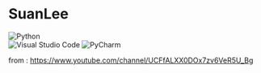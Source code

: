 # SuanLee
<img alt="Python" src ="https://img.shields.io/badge/Python-3776AB.svg?&style=for-the-badge&logo=Python&logoColor=white"/> \
<img alt="Visual Studio Code" src ="https://img.shields.io/badge/Visual Studio Code-007ACC.svg?&style=for-the-badge&logo=Visual Studio Code&logoColor=white"/>  <img alt="PyCharm" src ="https://img.shields.io/badge/PyCharm-06AC38.svg?&style=for-the-badge&logo=PyCharm&logoColor=white"/>

from : https://www.youtube.com/channel/UCFfALXX0DOx7zv6VeR5U_Bg
